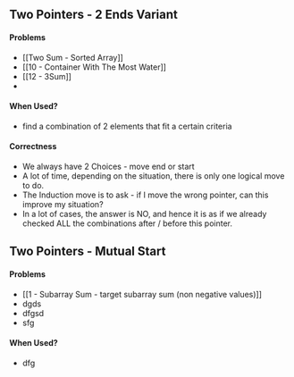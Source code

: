 
## Two Pointers - 2 Ends Variant

#### Problems
- [[Two Sum - Sorted Array]]
- [[10 - Container With The Most Water]]
- [[12 - 3Sum]]
- 
#### When Used? 
- find a combination of 2 elements that fit a certain criteria

####  Correctness
- We always have 2 Choices - move end or start
- A lot of time, depending on the situation, there is only one logical move to do.
- The Induction move is to ask - if I move the wrong pointer, can this improve my situation?
- In a lot of cases, the answer is NO, and hence it is as if we already checked ALL the combinations after / before this pointer.

## Two Pointers - Mutual Start
#### Problems 
- [[1 - Subarray Sum - target subarray sum (non negative values)]]
- dgds
- dfgsd
- sfg
#### When Used?
- dfg

